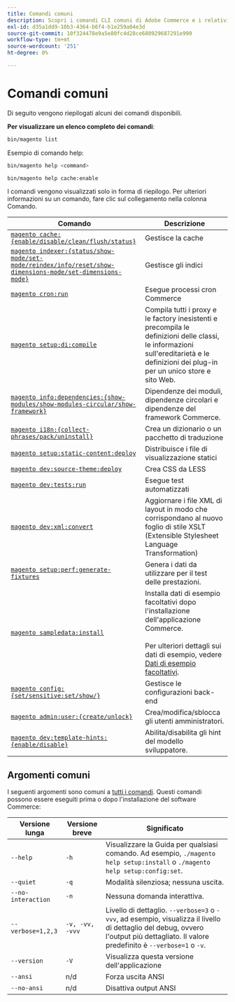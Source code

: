 ```yaml
---
title: Comandi comuni
description: Scopri i comandi CLI comuni di Adobe Commerce e i relativi esempi di utilizzo. Scopri gli strumenti essenziali della riga di comando per lo sviluppo e l’amministrazione.
exl-id: d35a1dd9-10b3-4364-b6f4-b1e259a04e3d
source-git-commit: 10f324478e9a5e80fc4d28ce680929687291e990
workflow-type: tm+mt
source-wordcount: '251'
ht-degree: 0%

---
```


# Comandi comuni

Di seguito vengono riepilogati alcuni dei comandi disponibili.

**Per visualizzare un elenco completo dei comandi**:

```bash
bin/magento list
```

Esempio di comando help:

```bash
bin/magento help <command>
```

```bash
bin/magento help cache:enable
```

I comandi vengono visualizzati solo in forma di riepilogo. Per ulteriori informazioni su un comando, fare clic sul collegamento nella colonna Comando.

| Comando | Descrizione |
|--- |--- |
| [`magento cache:{enable/disable/clean/flush/status}`](../cli/manage-cache.md) | Gestisce la cache |
| [`magento indexer:{status/show-mode/set-mode/reindex/info/reset/show-dimensions-mode/set-dimensions-mode}`](../cli/manage-indexers.md) | Gestisce gli indici |
| [`magento cron:run`](../cli/configure-cron-jobs.md) | Esegue processi cron Commerce |
| [`magento setup:di:compile`](../cli/code-compiler.md) | Compila tutti i proxy e le factory inesistenti e precompila le definizioni delle classi, le informazioni sull&#39;ereditarietà e le definizioni dei plug-in per un unico store e sito Web. |
| [`magento info:dependencies:{show-modules/show-modules-circular/show-framework}`](../cli/dependency-reports.md) | Dipendenze dei moduli, dipendenze circolari e dipendenze del framework Commerce. |
| [`magento i18n:{collect-phrases/pack/uninstall}`](../cli/localization.md) | Crea un dizionario o un pacchetto di traduzione |
| [`magento setup:static-content:deploy`](../cli/static-view-file-deployment.md) | Distribuisce i file di visualizzazione statici |
| [`magento dev:source-theme:deploy`](../cli/create-symlinks.md) | Crea CSS da LESS |
| [`magento dev:tests:run`](../cli/unit-tests.md) | Esegue test automatizzati |
| [`magento dev:xml:convert`](../cli/convert-layout-files.md) | Aggiornare i file XML di layout in modo che corrispondano al nuovo foglio di stile XSLT (Extensible Stylesheet Language Transformation) |
| [`magento setup:perf:generate-fixtures`](../cli/generate-data.md) | Genera i dati da utilizzare per il test delle prestazioni. |
| [`magento sampledata:install`](../../installation/sample-data/overview.md) | Installa dati di esempio facoltativi dopo l&#39;installazione dell&#39;applicazione Commerce.<br><br>Per ulteriori dettagli sui dati di esempio, vedere [Dati di esempio facoltativi](../../installation/sample-data/overview.md). |
| [`magento config:{set/sensitive:set/show/}`](../cli/set-configuration-values.md) | Gestisce le configurazioni back-end |
| [`magento admin:user:{create/unlock}`](../../installation/tutorials/admin.md#create-edit-or-unloack-an-administrator-account) | Crea/modifica/sblocca gli utenti amministratori. |
| [`magento dev:template-hints:{enable/disable}`](https://developer.adobe.com/commerce/frontend-core/guide/themes/debug/) | Abilita/disabilita gli hint del modello sviluppatore. |

## Argomenti comuni

I seguenti argomenti sono comuni a [tutti i comandi](/help/tools/reference/commerce-on-premises.md). Questi comandi possono essere eseguiti prima o dopo l&#39;installazione del software Commerce:

| Versione lunga | Versione breve | Significato |
|--- |--- |--- |
| `--help` | `-h` | Visualizzare la Guida per qualsiasi comando. Ad esempio, `./magento help setup:install` o `./magento help setup:config:set`. |
| `--quiet` | `-q` | Modalità silenziosa; nessuna uscita. |
| `--no-interaction` | `-n` | Nessuna domanda interattiva. |
| `--verbose=1,2,3` | `-v, -vv, -vvv` | Livello di dettaglio. `--verbose=3` o `-vvv`, ad esempio, visualizza il livello di dettaglio del debug, ovvero l&#39;output più dettagliato. Il valore predefinito è `--verbose=1` o `-v`. |
| `--version` | `-V` | Visualizza questa versione dell&#39;applicazione |
| `--ansi` | n/d | Forza uscita ANSI |
| `--no-ansi` | n/d | Disattiva output ANSI |

